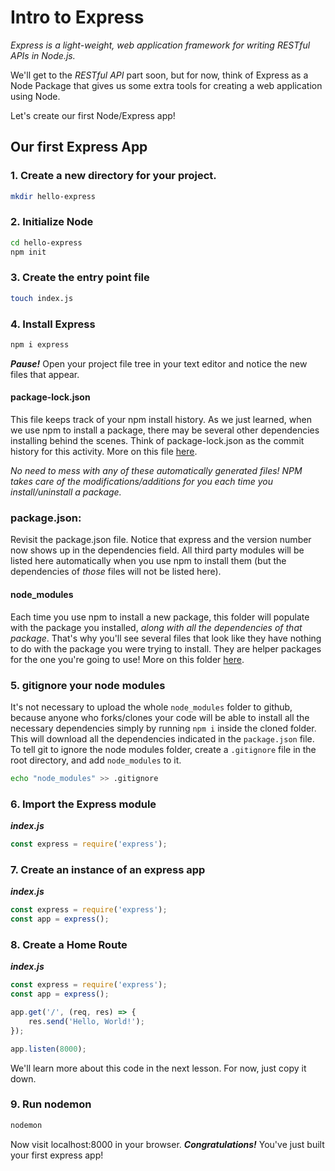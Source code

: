 # Intro to Express

_Express is a light-weight, web application framework for writing RESTful APIs in Node.js._

We'll get to the _RESTful API_ part soon, but for now, think of Express as a Node Package that gives us some extra tools for creating a web application using Node.

Let's create our first Node/Express app!

## Our first Express App

### 1. Create a new directory for your project.

```bash
mkdir hello-express
```

### 2. Initialize Node

```bash
cd hello-express
npm init
```

### 3. Create the entry point file
```bash
touch index.js
```

### 4. Install Express

```bash
npm i express
```

_**Pause!**_ Open your project file tree in your text editor and notice the new files that appear.

#### package-lock.json

This file keeps track of your npm install history. As we just learned, when we use npm to install a package, there may be several other dependencies installing behind the scenes. Think of package-lock.json as the commit history for this activity. More on this file [here](https://docs.npmjs.com/files/package-lock.json).

_No need to mess with any of these automatically generated files! NPM takes care of the modifications/additions for you each time you install/uninstall a package._

### package.json:

Revisit the package.json file. Notice that express and the version number now shows up in the dependencies field. All third party modules will be listed here automatically when you use npm to install them \(but the dependencies of _those_ files will not be listed here\).

#### node\_modules

Each time you use npm to install a new package, this folder will populate with the package you installed, _along with all the dependencies of that package_. That's why you'll see several files that look like they have nothing to do with the package you were trying to install. They are helper packages for the one you're going to use! More on this folder [here](https://docs.npmjs.com/files/folders).

### 5. gitignore your node modules

It's not necessary to upload the whole `node_modules` folder to github, because anyone who forks/clones your code will be able to install all the necessary dependencies simply by running `npm i` inside the cloned folder. This will download all the dependencies indicated in the `package.json` file. To tell git to ignore the node modules folder, create a `.gitignore` file in the root directory, and add `node_modules` to it.

```bash
echo "node_modules" >> .gitignore
```
 
### 6. Import the Express module

_**index.js**_

```javascript
const express = require('express');
```

### 7. Create an instance of an express app

_**index.js**_

```javascript
const express = require('express');
const app = express();
```

### 8. Create a Home Route

_**index.js**_

```javascript
const express = require('express');
const app = express();

app.get('/', (req, res) => {
    res.send('Hello, World!');
});

app.listen(8000);
```

We'll learn more about this code in the next lesson. For now, just copy it down.

### 9. Run nodemon

```bash
nodemon
```

Now visit localhost:8000 in your browser. _**Congratulations!**_ You've just built your first express app!


